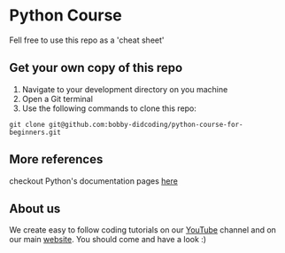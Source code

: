 # Python Course

Fell free to use this repo as a 'cheat sheet'

## Get your own copy of this repo
1. Navigate to your development directory on you machine
2. Open a Git terminal
3. Use the following commands to clone this repo:

```
git clone git@github.com:bobby-didcoding/python-course-for-beginners.git
```

## More references
checkout Python's documentation pages <a href="https://docs.python.org/3/" target="_blank">here</a>

## About us
We create easy to follow coding tutorials on our <a href="https://www.youtube.com/channel/UCitbHjDxcR3JBErnRLCuYkw" target="_blank">YouTube</a> channel and on our main <a href="https://didcoding.com" target="_blank">website</a>. You should come and have a look :)
